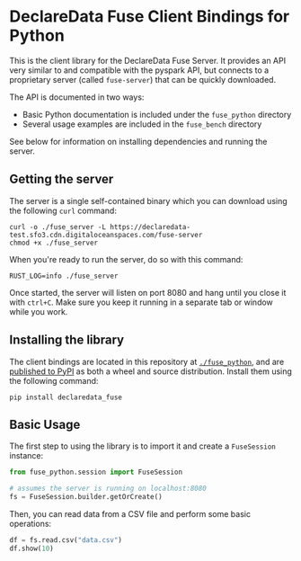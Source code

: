 # DeclareData Fuse Client Bindings for Python

This is the client library for the DeclareData Fuse Server. It provides an API very similar to and compatible with the pyspark API, but connects to a proprietary server (called `fuse-server`) that can be quickly downloaded.

The API is documented in two ways:

- Basic Python documentation is included under the `fuse_python` directory
- Several usage examples are included in the `fuse_bench` directory

See below for information on installing dependencies and running the server.

## Getting the server

The server is a single self-contained binary which you can download using the following `curl` command:

```shell
curl -o ./fuse_server -L https://declaredata-test.sfo3.cdn.digitaloceanspaces.com/fuse-server
chmod +x ./fuse_server
```

When you're ready to run the server, do so with this command:

```shell
RUST_LOG=info ./fuse_server
```

Once started, the server will listen on port 8080 and hang until you close it with `ctrl+C`. Make sure you keep it running in a separate tab or window while you work.

## Installing the library

The client bindings are located in this repository at [`./fuse_python`](./fuse_python/), and are [published to PyPI](https://pypi.org/project/declaredata_fuse/#description) as both a wheel and source distribution. Install them using the following command:


```shell
pip install declaredata_fuse
```

## Basic Usage

The first step to using the library is to import it and create a `FuseSession` instance:

```python
from fuse_python.session import FuseSession

# assumes the server is running on localhost:8080
fs = FuseSession.builder.getOrCreate()
```

Then, you can read data from a CSV file and perform some basic operations:

```python
df = fs.read.csv("data.csv")
df.show(10)
```
